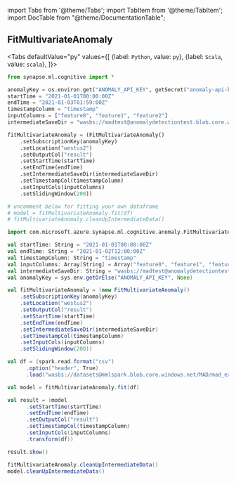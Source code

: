 import Tabs from '@theme/Tabs';
import TabItem from '@theme/TabItem';
import DocTable from "@theme/DocumentationTable";




## FitMultivariateAnomaly

<Tabs
defaultValue="py"
values={[
{label: `Python`, value: `py`},
{label: `Scala`, value: `scala`},
]}>
<TabItem value="py">

<!--pytest-codeblocks:cont-->

```python
from synapse.ml.cognitive import *

anomalyKey = os.environ.get("ANOMALY_API_KEY", getSecret("anomaly-api-key"))
startTime = "2021-01-01T00:00:00Z"
endTime = "2021-01-03T01:59:00Z"
timestampColumn = "timestamp"
inputColumns = ["feature0", "feature1", "feature2"]
intermediateSaveDir = "wasbs://madtest@anomalydetectiontest.blob.core.windows.net/intermediateData"

fitMultivariateAnomaly = (FitMultivariateAnomaly()
    .setSubscriptionKey(anomalyKey)
    .setLocation("westus2")
    .setOutputCol("result")
    .setStartTime(startTime)
    .setEndTime(endTime)
    .setIntermediateSaveDir(intermediateSaveDir)
    .setTimestampCol(timestampColumn)
    .setInputCols(inputColumns)
    .setSlidingWindow(200))

# uncomment below for fitting your own dataframe
# model = fitMultivariateAnomaly.fit(df)
# fitMultivariateAnomaly.cleanUpIntermediateData()
```

</TabItem>
<TabItem value="scala">

```scala
import com.microsoft.azure.synapse.ml.cognitive.anomaly.FitMultivariateAnomaly

val startTime: String = "2021-01-01T00:00:00Z"
val endTime: String = "2021-01-02T12:00:00Z"
val timestampColumn: String = "timestamp"
val inputColumns: Array[String] = Array("feature0", "feature1", "feature2")
val intermediateSaveDir: String = "wasbs://madtest@anomalydetectiontest.blob.core.windows.net/intermediateData"
val anomalyKey = sys.env.getOrElse("ANOMALY_API_KEY", None)

val fitMultivariateAnomaly = (new FitMultivariateAnomaly()
    .setSubscriptionKey(anomalyKey)
    .setLocation("westus2")
    .setOutputCol("result")
    .setStartTime(startTime)
    .setEndTime(endTime)
    .setIntermediateSaveDir(intermediateSaveDir)
    .setTimestampCol(timestampColumn)
    .setInputCols(inputColumns)
    .setSlidingWindow(200))

val df = (spark.read.format("csv")
      .option("header", True)
      .load("wasbs://datasets@mmlspark.blob.core.windows.net/MAD/mad_example.csv"))

val model = fitMultivariateAnomaly.fit(df)

val result = (model
      .setStartTime(startTime)
      .setEndTime(endTime)
      .setOutputCol("result")
      .setTimestampCol(timestampColumn)
      .setInputCols(inputColumns)
      .transform(df))

result.show()

fitMultivariateAnomaly.cleanUpIntermediateData()
model.cleanUpIntermediateData()
```

</TabItem>
</Tabs>

<DocTable className="FitMultivariateAnomaly"
py="synapse.ml.cognitive.html#module-synapse.ml.cognitive.FitMultivariateAnomaly"
scala="com/microsoft/azure/synapse/ml/cognitive/FitMultivariateAnomaly.html"
csharp="classSynapse_1_1ML_1_1Cognitive_1_1FitMultivariateAnomaly.html"
sourceLink="https://github.com/microsoft/SynapseML/blob/master/cognitive/src/main/scala/com/microsoft/azure/synapse/ml/cognitive/MultivariateAnomalyDetection.scala" />
